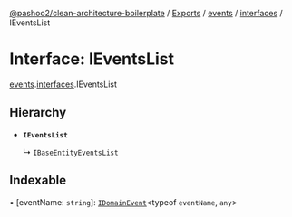 [@pashoo2/clean-architecture-boilerplate](../README.md) / [Exports](../modules.md) / [events](../modules/events.md) / [interfaces](../modules/events.interfaces.md) / IEventsList

# Interface: IEventsList

[events](../modules/events.md).[interfaces](../modules/events.interfaces.md).IEventsList

## Hierarchy

- **`IEventsList`**

  ↳ [`IBaseEntityEventsList`](entities.interfaces.ibaseentityeventslist.md)

## Indexable

▪ [eventName: `string`]: [`IDomainEvent`](events.interfaces.idomainevent.md)<typeof `eventName`, `any`\>
